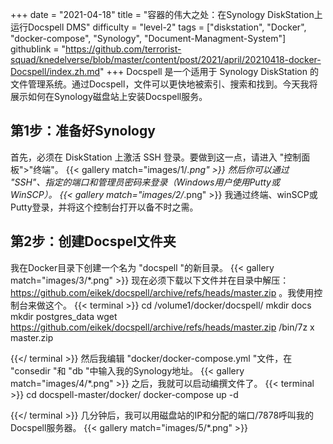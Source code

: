 +++
date = "2021-04-18"
title = "容器的伟大之处：在Synology DiskStation上运行Docspell DMS"
difficulty = "level-2"
tags = ["diskstation", "Docker", "docker-compose", "Synology", "Document-Managment-System"]
githublink = "https://github.com/terrorist-squad/knedelverse/blob/master/content/post/2021/april/20210418-docker-Docspell/index.zh.md"
+++
Docspell 是一个适用于 Synology DiskStation 的文件管理系统。通过Docspell，文件可以更快地被索引、搜索和找到。今天我将展示如何在Synology磁盘站上安装Docspell服务。
## 第1步：准备好Synology
首先，必须在 DiskStation 上激活 SSH 登录。要做到这一点，请进入 "控制面板">"终端"。
{{< gallery match="images/1/*.png" >}}
然后你可以通过 "SSH"、指定的端口和管理员密码来登录（Windows用户使用Putty或WinSCP）。
{{< gallery match="images/2/*.png" >}}
我通过终端、winSCP或Putty登录，并将这个控制台打开以备不时之需。
## 第2步：创建Docspel文件夹
我在Docker目录下创建一个名为 "docspell "的新目录。
{{< gallery match="images/3/*.png" >}}
现在必须下载以下文件并在目录中解压：https://github.com/eikek/docspell/archive/refs/heads/master.zip 。我使用控制台来做这个。
{{< terminal >}}
cd /volume1/docker/docspell/
mkdir docs
mkdir postgres_data
wget https://github.com/eikek/docspell/archive/refs/heads/master.zip 
/bin/7z x master.zip

{{</ terminal >}}
然后我编辑 "docker/docker-compose.yml "文件，在 "consedir "和 "db "中输入我的Synology地址。
{{< gallery match="images/4/*.png" >}}
之后，我就可以启动编撰文件了。
{{< terminal >}}
cd docspell-master/docker/
docker-compose up -d

{{</ terminal >}}
几分钟后，我可以用磁盘站的IP和分配的端口/7878呼叫我的Docspell服务器。
{{< gallery match="images/5/*.png" >}}
